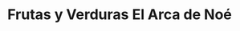 ---
title: "Frutas y Verduras El Arca de Noé"
url: /socorro/frutas-y-verduras-el-arca-de-noe/
shop: frutería
---